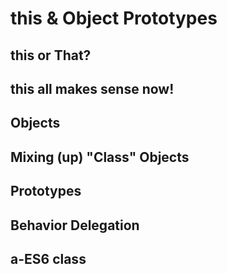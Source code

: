 # this & Object Prototypes

## this or That?

## this all makes sense now!

## Objects

## Mixing (up) "Class" Objects

## Prototypes

## Behavior Delegation

## a-ES6 class